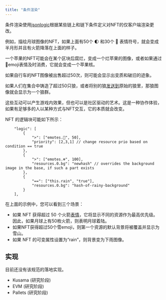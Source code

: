 ```yaml
---
title: "条件渲染"
---
```


条件渲染使用[jsonlogic](https://jsonlogic.com/)根据某些链上和链下条件定义对NFT的仅客户端渲染更改。

例如，描绘月球图像的NFT，如果上面有50个 🌓 和30个 🚀 表情符号，就会变成半月形并且有火箭降落在上面的样子。

一个苹果的NFT可能会在某个区块后腐烂，变成一个烂苹果的图像，或者如果通过🍴emoji表情及时消费，它就会变成一个苹果核。

如果自行车的NFT图像被出售超过50次，则可能会显示出变质和破旧的迹象。

如果人们在集合中铸造了超过50只狼，或者将别的狼[发送到](lego1-nested.md)原始的狼里，那狼图像就会显示为一个狼群。

这些互动可以产生游戏内效果，但也可以是社区驱动的艺术。这是一种协作体验，如果有足够多的人以某种方式与NFT交互，它的本质就会改变。

NFT 的逻辑块可能如下所示：

```
    "logic": [
        {
            ">": ["emotes.🚀", 50],
            "priority": [2,3,1] // change resource prio based on condition == true
        },
        {
            ">": ["emotes.❄", 100],
            "resources.0.bg": "newhash" // overrides the background image in the base, if such a part exists
        },
        {
            "==": ["this.rain", "true"],
            "resources.0.bg": "hash-of-rainy-background"
        }
    ],
```

在上面的示例中，您可以看到三个场景：

- 如果 NFT 获得超过 50 个火箭[表情](lego3-emote.md)，它将显示不同的资源作为最高优先级。因此，如果月球上有50枚火箭，则表明月球着陆。
- 如果NFT获得超过50个雪emoji，则第一个资源的默认背景将被覆盖并显示为雪山。
- 如果 NFT 的可变属性设置为“rain”，则背景变为下雨图像。

## 实现

目前还没有该规范的落地实现。

- Kusama (研究阶段)
- EVM (研究阶段)
- Pallets (研究阶段)